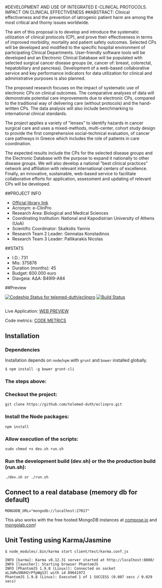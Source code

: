 #DEVELOPMENT AND USE OF INTEGRATED E-CLINICAL PROTOCOLS. IMPACT ON CLINICAL EFFECTIVENESS
##ABSTRACT: 
Clinical effectiveness and the prevention of iatrogenic patient harm are among the most critical and thorny issues worldwide.

The aim of this proposal is to develop and introduce the systematic utilization of clinical protocols (CP), and prove their effectiveness in terms of improved morbidity, mortality and patient safety outcomes. Selected CPs will be developed and modified to the specific hospital environment of participating Clinical Departments. User-friendly software tools will be developed and an Electronic Clinical Database will be populated with selected surgical cancer disease groups (ie, cancer of: breast, colorectal, hepatobiliary and pancreas). Development of a web-based collaborative service and key performance indicators for data utilization for clinical and administrative purposes is also planned.

The proposed research focuses on the impact of systematic use of electronic CPs on clinical outcomes. The comparative analyses of data will demonstrate potential care improvements due to electronic CPs, compared to the traditional way of delivering care (without protocols) and the hand-written CPs. The data analysis will also include benchmarking to international clinical standards.

The project applies a variety of "lenses" to identify hazards in cancer surgical care and uses a mixed-methods, multi-center, cohort study design to provide the first comprehensive social-technical evaluation, of cancer care pathways in Greece which includes the role of patients in care coordination.

The expected results include the CPs for the selected disease groups and the Electronic Database with the purpose to expand it nationally to other disease groups. We will also develop a national "best clinical practices" network and affiliation with relevant international centers of excellence. Finally, an innovative, sustainable, web-based service to facilitate collaborative efforts for application, assessment and updating of relevant CPs will be developed.


##PROJECT INFO
* [Official library link](http://excellence.minedu.gov.gr/thales/en/thalesprojects/375876)
* Acronym: e-ClinPro
* Research Area: Biological and Medical Sciences
* Coordinating Institution: National and Kapodistrian University of Athens (UoA)
* Scientific Coordinator: Skalkidis Yannis
* Research Team 2 Leader: Gennatas Konstadinos
* Research Team 3 Leader: Pallikarakis Nicolas

##STATS
* I.D.: 731
* Mis: 375876
* Duration (months): 45
* Budget: 600.000 euro
* Diavgeia: ΑΔΑ: Β49Ι9-Α84

##Preview

[ ![Codeship Status for telemed-duth/eclinpro](https://codeship.com/projects/9cda4d60-6afc-0133-7b78-4e7d03b9bb62/status?branch=master)](https://codeship.com/projects/115059)
[![Build Status](https://travis-ci.org/telemed-duth/eclinpro.svg)](https://travis-ci.org/telemed-duth/eclinpro)
##
Live Application: [WEB PREVIEW](http://ecp.apps.nporto.com)

Code metrics: [CODE METRICS](http://ecp.apps.nporto.com:9999)


## Installation

### Dependencies

Installation depends on `node`/`npm` with `grunt` and `bower` installed globally.

    $ npm install -g bower grunt-cli


### The steps above: 

### Checkout the project:

    git clone https://github.com/telemed-duth/eclinpro.git

### Install the Node packages:

    npm install

### Allow execution of the scripts:

    sudo chmod +x dev.sh run.sh
    
### Run the development build (dev.sh) or the the production build (run.sh):

    ./dev.sh or ./run.sh
    


## Connect to a real database (memory db for default)

    MONGODB_URL="mongodb://localhost:27017"

This also works with the free hosted MongoDB instances at [compose.io](https://www.compose.io) and [mongolab.com](https://mongolab.com)!



## Unit Testing using Karma/Jasmine

    $ node_modules/.bin/karma start client/test/karma.conf.js

    INFO [karma]: Karma v0.12.31 server started at http://localhost:8080/
    INFO [launcher]: Starting browser PhantomJS
    INFO [PhantomJS 1.9.8 (Linux)]: Connected on socket aLJmRuSNUH2rPfpWgS3l with id 89641972
    PhantomJS 1.9.8 (Linux): Executed 1 of 1 SUCCESS (0.007 secs / 0.029 secs)
